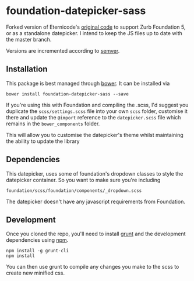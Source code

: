 # foundation-datepicker-sass

Forked version of Eternicode's [original code](https://github.com/eternicode/bootstrap-datepicker) to support Zurb Foundation 5, or as a standalone datepicker. I intend to keep the JS files up to date with the master branch.

Versions are incremented according to [semver](http://semver.org/).

## Installation

This package is best managed through [bower](http://bower.io).  It can be installed via

    bower install foundation-datepicker-sass --save

If you're using this with Foundation and compiling the .scss, I'd suggest you duplicate the `scss/settings.scss` file into your own `scss` folder, customise it there and update the `@import` reference to the `datepicker.scss` file which remains in the `bower_components` folder.

This will allow you to customise the datepicker's theme whilst maintaining the ability to update the library

## Dependencies

This datepicker, uses some of foundation's dropdown classes to style the datepicker container.  So you want to make sure you're including

    foundation/scss/foundation/components/_dropdown.scss

The datepicker doesn't have any javascript requirements from Foundation.

## Development

Once you cloned the repo, you'll need to install [grunt](http://gruntjs.com/) and the development dependencies using [npm](https://npmjs.org/).

    npm install -g grunt-cli
    npm install

You can then use grunt to compile any changes you make to the scss to create new minified css.

